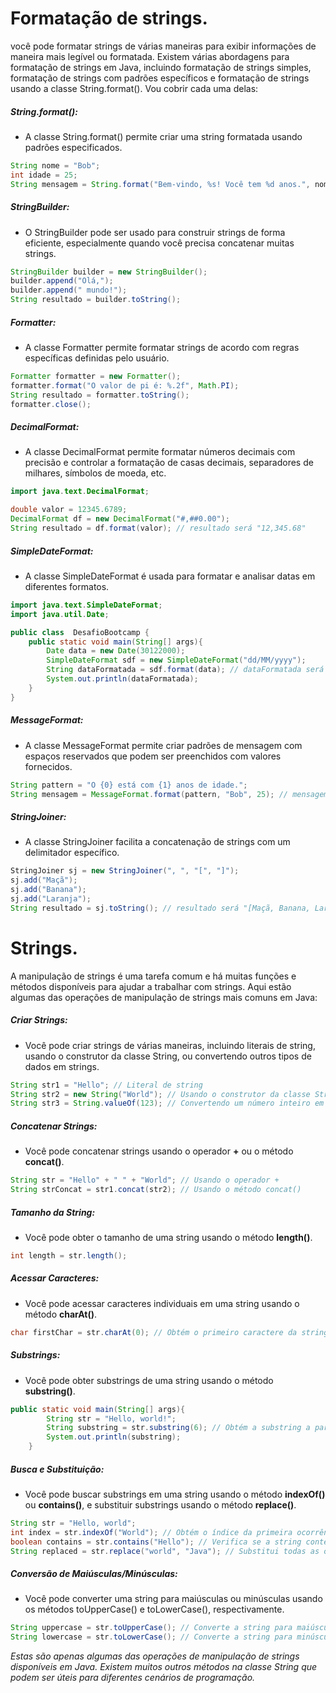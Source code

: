 # Formatação de strings.

você pode formatar strings de várias maneiras para exibir informações de maneira mais legível ou formatada. Existem várias abordagens para formatação de strings em Java, incluindo formatação de strings simples, formatação de strings com padrões específicos e formatação de strings usando a classe String.format(). Vou cobrir cada uma delas:

##### String.format():

- A classe String.format() permite criar uma string formatada usando padrões especificados.

```Java
String nome = "Bob";
int idade = 25;
String mensagem = String.format("Bem-vindo, %s! Você tem %d anos.", nome, idade);
```

##### StringBuilder:

- O StringBuilder pode ser usado para construir strings de forma eficiente, especialmente quando você precisa concatenar muitas strings.

```Java
StringBuilder builder = new StringBuilder();
builder.append("Olá,");
builder.append(" mundo!");
String resultado = builder.toString();
```

##### Formatter:

- A classe Formatter permite formatar strings de acordo com regras específicas definidas pelo usuário.

```Java
Formatter formatter = new Formatter();
formatter.format("O valor de pi é: %.2f", Math.PI);
String resultado = formatter.toString();
formatter.close();
```

##### DecimalFormat:

- A classe DecimalFormat permite formatar números decimais com precisão e controlar a formatação de casas decimais, separadores de milhares, símbolos de moeda, etc.

```Java
import java.text.DecimalFormat;

double valor = 12345.6789;
DecimalFormat df = new DecimalFormat("#,##0.00");
String resultado = df.format(valor); // resultado será "12,345.68"
```

##### SimpleDateFormat:

- A classe SimpleDateFormat é usada para formatar e analisar datas em diferentes formatos.

```Java
import java.text.SimpleDateFormat;
import java.util.Date;

public class  DesafioBootcamp {
    public static void main(String[] args){
        Date data = new Date(30122000);
        SimpleDateFormat sdf = new SimpleDateFormat("dd/MM/yyyy");
        String dataFormatada = sdf.format(data); // dataFormatada será uma string representando a data no formato "dd/MM/yyyy"
        System.out.println(dataFormatada);
    }
}
```

##### MessageFormat:

- A classe MessageFormat permite criar padrões de mensagem com espaços reservados que podem ser preenchidos com valores fornecidos.

```Java
String pattern = "O {0} está com {1} anos de idade.";
String mensagem = MessageFormat.format(pattern, "Bob", 25); // mensagem será "O Bob está 25 anos de idade."
```

##### StringJoiner:

- A classe StringJoiner facilita a concatenação de strings com um delimitador específico.

```Java
StringJoiner sj = new StringJoiner(", ", "[", "]");
sj.add("Maçã");
sj.add("Banana");
sj.add("Laranja");
String resultado = sj.toString(); // resultado será "[Maçã, Banana, Laranja]"
```

# Strings.

A manipulação de strings é uma tarefa comum e há muitas funções e métodos disponíveis para ajudar a trabalhar com strings. Aqui estão algumas das operações de manipulação de strings mais comuns em Java:

##### Criar Strings:

- Você pode criar strings de várias maneiras, incluindo literais de string, usando o construtor da classe String, ou convertendo outros tipos de dados em strings.

```Java
String str1 = "Hello"; // Literal de string
String str2 = new String("World"); // Usando o construtor da classe String
String str3 = String.valueOf(123); // Convertendo um número inteiro em uma string
```

##### Concatenar Strings:

- Você pode concatenar strings usando o operador **+** ou o método **concat()**.

```Java
String str = "Hello" + " " + "World"; // Usando o operador +
String strConcat = str1.concat(str2); // Usando o método concat()
```

##### Tamanho da String:

- Você pode obter o tamanho de uma string usando o método **length()**.

```Java
int length = str.length();
```

##### Acessar Caracteres:

- Você pode acessar caracteres individuais em uma string usando o método **charAt()**.

```Java
char firstChar = str.charAt(0); // Obtém o primeiro caractere da string
```

##### Substrings:

- Você pode obter substrings de uma string usando o método **substring()**.

```Java
public static void main(String[] args){
        String str = "Hello, world!";
        String substring = str.substring(6); // Obtém a substring a partir do índice 6 até o final da string
        System.out.println(substring);
    }
```

##### Busca e Substituição:

- Você pode buscar substrings em uma string usando o método **indexOf()** ou **contains()**, e substituir substrings usando o método **replace()**.

```Java
String str = "Hello, world";
int index = str.indexOf("World"); // Obtém o índice da primeira ocorrência de "World"
boolean contains = str.contains("Hello"); // Verifica se a string contém "Hello"
String replaced = str.replace("world", "Java"); // Substitui todas as ocorrências de "World" por "Java"
```

##### Conversão de Maiúsculas/Minúsculas:

- Você pode converter uma string para maiúsculas ou minúsculas usando os métodos toUpperCase() e toLowerCase(), respectivamente.

```Java
String uppercase = str.toUpperCase(); // Converte a string para maiúsculas
String lowercase = str.toLowerCase(); // Converte a string para minúsculas
```

_Estas são apenas algumas das operações de manipulação de strings disponíveis em Java. Existem muitos outros métodos na classe String que podem ser úteis para diferentes cenários de programação._
